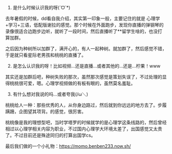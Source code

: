 1. 是什么时候认识我的呀(ˊᗜˋ*)

去年暑假的时候，dd看自我介绍，其实第一印象一般，主要记住的就是 心理学+学习+三语，低配版谢拉的感觉。那个时候在外面跑步，发现你直播的弹钢琴的录像很适合边跑步边听，就听了一段时间，然后直播听了**留学生啥的，也没打算加群。

之后因为种树所以加群了，满开心的，有人一起种树。就加群了，然后感觉不错，于是就只看星际老男孩和桃桃的直播了。

2. 是怎么认识我的呀！比如视频…还是直播…或者其他的…还是…柠果！www

其实还是加群后吧，种树失败的那次，虽然那次感觉是策划失误了，不过处理的显得桃桃很可爱，嗯。心理学视频做的有板有眼的，虽然莫名羞耻。

3. 有什么想对我说的吗…或者夸我(/ω＼)

桃桃给人一种：那些优秀的人，从你身边路过，然后就到你远远的地方去了。步履蹒跚，企图望其项背。的感觉，很厉害。

桃桃像是我的理想型吧，当时学塔罗的时候就学的是心理学这条线路的，然后曾经相过以心理学相关内容为职业，不过国内心理学大环境太差了，出国感觉又太贵了。不过目前还是殊途同归的打算出国学cs。

最后我们做的一个小礼物：https://momo.benben233.now.sh/
